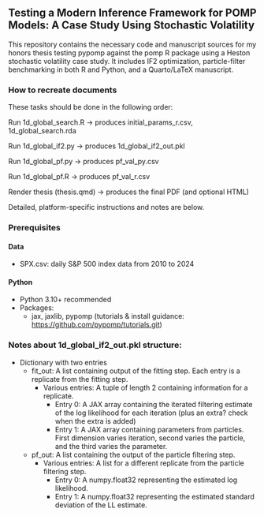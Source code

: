 ## Testing a Modern Inference Framework for POMP Models: A Case Study Using Stochastic Volatility

This repository contains the necessary code and manuscript sources for my honors thesis testing pypomp against the pomp R package using a Heston stochastic volatility case study. It includes IF2 optimization, particle-filter benchmarking in both R and Python, and a Quarto/LaTeX manuscript. 

### How to recreate documents

These tasks should be done in the following order:

Run 1d_global_search.R → produces initial_params_r.csv, 1d_global_search.rda

Run 1d_global_if2.py → produces 1d_global_if2_out.pkl

Run 1d_global_pf.py → produces pf_val_py.csv

Run 1d_global_pf.R → produces pf_val_r.csv

Render thesis (thesis.qmd) → produces the final PDF (and optional HTML)

Detailed, platform-specific instructions and notes are below.

### Prerequisites

#### Data
- SPX.csv: daily S&P 500 index data from 2010 to 2024

#### Python
- Python 3.10+ recommended
- Packages:
  - jax, jaxlib, pypomp (tutorials & install guidance: https://github.com/pypomp/tutorials.git)

### Notes about 1d_global_if2_out.pkl structure:
- Dictionary with two entries
    - fit_out: A list containing output of the fitting step. Each entry is a replicate from the fitting step.
        - Various entries: A tuple of length 2 containing information for a replicate.
            - Entry 0: A JAX array containing the iterated filtering estimate of the log likelihood for each iteration (plus an extra? check when the extra is added)
            - Entry 1: A JAX array containing parameters from particles. First dimension varies iteration, second varies the particle, and the third varies the parameter.
    - pf_out: A list containing the output of the particle filtering step. 
        - Various entries: A list for a different replicate from the particle filtering step.
            - Entry 0: A numpy.float32 representing the estimated log likelihood.
            - Entry 1: A numpy.float32 representing the estimated standard deviation of the LL estimate.
